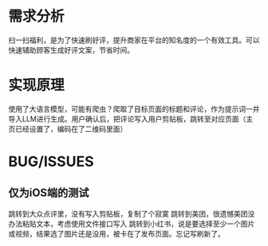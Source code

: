 # 需求分析
扫一扫福利，是为了快速刷好评，提升商家在平台的知名度的一个有效工具。可以快速辅助顾客生成好评文案，节省时间。

# 实现原理
使用了大语言模型，可能有爬虫？爬取了目标页面的标题和评论，作为提示词一并导入LLM进行生成。用户确认后，把评论写入用户剪贴板，跳转至对应页面（主页已经设置了，编码在了二维码里面）

# BUG/ISSUES
## 仅为iOS端的测试

跳转到大众点评里，没有写入剪贴板，复制了个寂寞
跳转到美团，很遗憾美团没办法粘贴文本，考虑使用文件接口写入
跳转到小红书，说是要选择至少一个图片或视频，结果选了图片还是没用，被卡在了发布页面。忘记写刷新了。


